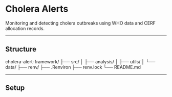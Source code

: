 # Cholera Alerts

Monitoring and detecting cholera outbreaks using WHO data and CERF allocation records.

---

## Structure

cholera-alert-framework/
├── src/
│ ├── analysis/ 
│ ├── utils/ 
│ └── data/
├── renv/
├── .Renviron
├── renv.lock
└── README.md

---
## Setup

